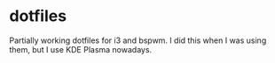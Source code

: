 # dotfiles
Partially working dotfiles for i3 and bspwm.
I did this when I was using them, but I use KDE Plasma nowadays.
